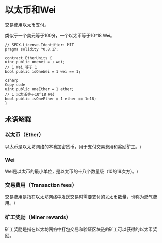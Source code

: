 # 以太币和Wei

交易使用以太币支付。

类似于一个美元等于100分，一个以太币等于10^18 Wei。
```solidity
// SPDX-License-Identifier: MIT
pragma solidity ^0.8.17;

contract EtherUnits {
uint public oneWei = 1 wei;
// 1 Wei 等于 1
bool public isOneWei = 1 wei == 1;

csharp
Copy code
uint public oneEther = 1 ether;
// 1 以太币等于10^18 Wei
bool public isOneEther = 1 ether == 1e18;
}
```
## 术语解释

### 以太币（Ether）
以太币是以太坊网络的本地加密货币，用于支付交易费用和奖励矿工。\
### Wei
Wei是以太币的最小单位，是以太币的十八个数量级（10的18次方）。\
### 交易费用（Transaction fees）
交易费用是指在以太坊网络中发送交易时需要支付的以太币数量，也称为燃气费用。\
### 矿工奖励（Miner rewards）
矿工奖励是指在以太坊网络中打包交易和验证区块链的矿工可以获得的以太币奖励。
